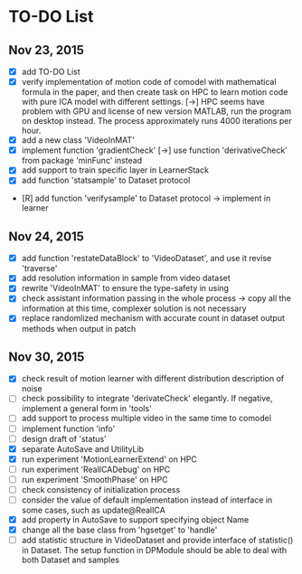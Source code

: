 # TO-DO List

## Nov 23, 2015
- [x] add TO-DO List
- [x] verify implementation of motion code of comodel with mathematical formula in the paper, and then create task on HPC to learn motion code with pure ICA model with different settings. [->] HPC seems have problem with GPU and license of new version MATLAB, run the program on desktop instead. The process approximately runs 4000 iterations per hour.
- [x] add a new class 'VideoInMAT'
- [x] implement function 'gradientCheck' [->] use function 'derivativeCheck' from package 'minFunc' instead
- [x] add support to train specific layer in LearnerStack
- [x] add function 'statsample' to Dataset protocol
- [R] add function 'verifysample' to Dataset protocol -> implement in learner

## Nov 24, 2015
- [x] add function 'restateDataBlock' to 'VideoDataset', and use it revise 'traverse'
- [x] add resolution information in sample from video dataset
- [x] rewrite 'VideoInMAT' to ensure the type-safety in using
- [x] check assistant information passing in the whole process -> copy all the information at this time, complexer solution is not necessary
- [x] replace randomlized mechanism with accurate count in dataset output methods when output in patch

## Nov 30, 2015
- [x] check result of motion learner with different distribution description of noise
- [ ] check possibility to integrate 'derivateCheck' elegantly. If negative, implement a general form in 'tools'
- [ ] add support to process multiple video in the same time to comodel
- [ ] implement function 'info'
- [ ] design draft of 'status'
- [x] separate AutoSave and UtilityLib
- [x] run experiment 'MotionLearnerExtend' on HPC
- [ ] run experiment 'RealICADebug' on HPC
- [ ] run experiment 'SmoothPhase' on HPC
- [ ] check consistency of initialization process
- [ ] consider the value of default implementation instead of interface in some cases, such as update@RealICA
- [x] add property in AutoSave to support specifying object Name
- [x] change all the base class from 'hgsetget' to 'handle'
- [ ] add statistic structure in VideoDataset and provide interface of statistic() in Dataset. The setup function in DPModule should be able to deal with both Dataset and samples
